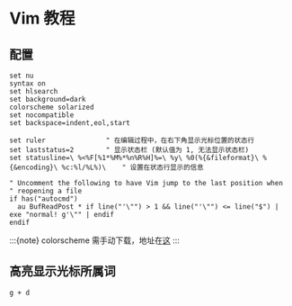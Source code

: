 # Vim 教程

## 配置

```vim
set nu
syntax on
set hlsearch
set background=dark
colorscheme solarized
set nocompatible
set backspace=indent,eol,start

set ruler               " 在编辑过程中，在右下角显示光标位置的状态行
set laststatus=2        " 显示状态栏 (默认值为 1, 无法显示状态栏)
set statusline=\ %<%F[%1*%M%*%n%R%H]%=\ %y\ %0(%{&fileformat}\ %{&encoding}\ %c:%l/%L%)\    " 设置在状态行显示的信息

" Uncomment the following to have Vim jump to the last position when
" reopening a file
if has("autocmd")
  au BufReadPost * if line("'\"") > 1 && line("'\"") <= line("$") | exe "normal! g'\"" | endif
endif
```

:::{note}
colorscheme 需手动下载，地址在[这](https://vimcolorschemes.com/top)
:::

## 高亮显示光标所属词

```
g + d
```
